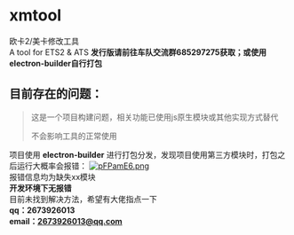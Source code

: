 # xmtool

欧卡2/美卡修改工具  
A tool for ETS2 & ATS 
**发行版请前往车队交流群685297275获取；或使用electron-builder自行打包**

## 目前存在的问题：
>这是一个项目构建问题，相关功能已使用js原生模块或其他实现方式替代
>
>不会影响工具的正常使用

项目使用 **electron-builder** 进行打包分发，发现项目使用第三方模块时，打包之后运行大概率会报错：
[![pFPamE6.png](https://s11.ax1x.com/2024/01/13/pFPamE6.png)](https://imgse.com/i/pFPamE6)  
报错信息均为缺失xx模块  
**开发环境下无报错**  
目前未找到解决方法，希望有大佬指点一下  
**qq：2673926013**  
**email：2673926013@qq.com**  

